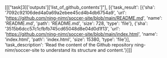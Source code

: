 [[["task[3]['outputs']['list_of_github_contents']"], [{'task_result': [{'sha': '7092c92106ded4a0a69a2ebee45cd4b4db6754a9', 'url': 'https://github.com/ning-nimr/soccer-site/blob/main/README.md', 'name': 'README.md', 'path': 'README.md', 'size': 728, 'type': 'file'}, {'sha': '3515b6dcc57c1cfbfb745cd65048d8e04d0d1f13', 'url': 'https://github.com/ning-nimr/soccer-site/blob/main/index.html', 'name': 'index.html', 'path': 'index.html', 'size': 15380, 'type': 'file'}], 'task_description': 'Read the content of the Github repository ning-nimr/soccer-site to understand its structure and content.'}]]]